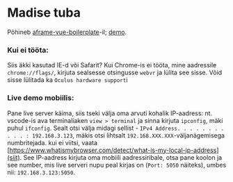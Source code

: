 # Madise tuba
Põhineb [aframe-vue-boilerplate](https://github.com/matveimug/aframe-vue-boilerplate)-il; [demo](https://matveimug.github.io/tuba-uus/).

### Kui ei tööta:
Siis äkki kasutad IE-d või Safarit?
Kui Chrome-is ei tööta, mine aadressile `chrome://flags/`, kirjuta sealsesse otsingusse `webvr` ja lülita see sisse. Võid sisse lülitada ka `Oculus hardware support`i

### Live demo mobiilis:
Pane live server käima, siis tseki välja oma arvuti kohalik IP-aadress: nt. vscode-is ava terminaliaken `view > terminal` ja sinna kirjuta `ipconfig`, mäki puhul `ifconfig`.
Sealt otsi välja midagi sellist - `IPv4 Address. . . . . . . . . . . : 192.168.3.123`, mäkis otsi lihtsalt `192.168.XXX.XXX`-väljanägemisega numbritejada.
kui ei viitsi, vaata [https://www.whatismybrowser.com/detect/what-is-my-local-ip-address](siit). See IP-aadress kirjuta oma mobiili aadressiribale, otsa pane koolon ja see number, mis live serveri nupu peal kirjas on (`Port: 5050` näiteks), umbes nii: `192.168.3.123:5050`.